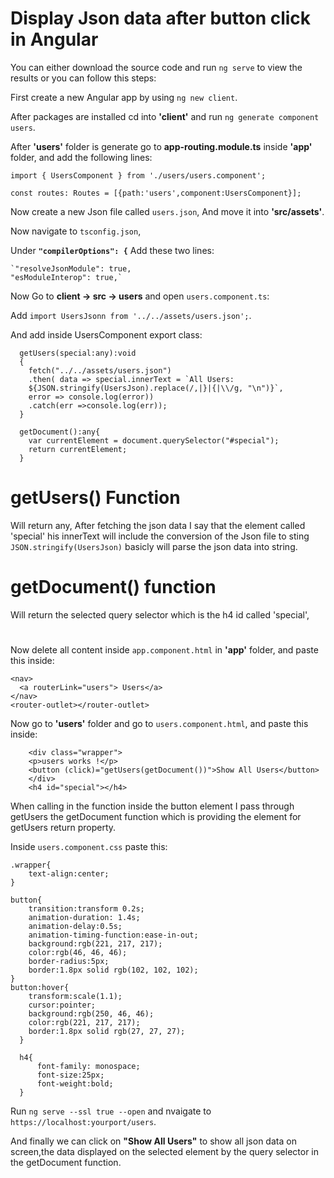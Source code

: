 # Display Json data after button click in Angular



You can either download the source code and run `ng serve` to view the results or you can follow this steps:


First create a new Angular app by using `ng new client`.

After packages are installed cd into **'client'** and run `ng generate component users`.

After **'users'** folder is generate go to **app-routing.module.ts** inside **'app'** folder, and add the following lines:

```
import { UsersComponent } from './users/users.component';

const routes: Routes = [{path:'users',component:UsersComponent}];
```

Now create a new Json file called `users.json`, And move it into **'src/assets'**.

Now navigate to `tsconfig.json`,

Under **`"compilerOptions": {`** Add these two lines:

    `"resolveJsonModule": true,
    "esModuleInterop": true,`

Now Go to **client -> src -> users** and open `users.component.ts`:

Add `import UsersJsonn from '../../assets/users.json';`.

And add inside UsersComponent export class:

```
  getUsers(special:any):void 
  {  
    fetch("../../assets/users.json")
    .then( data => special.innerText = `All Users:
    ${JSON.stringify(UsersJson).replace(/,|}|{|\\/g, "\n")}`, 
    error => console.log(error))
    .catch(err =>console.log(err));  
  }

  getDocument():any{    
    var currentElement = document.querySelector("#special");
    return currentElement;
  }
```
# getUsers() Function
Will return any, After fetching the json data I say that the element called 'special' his innerText will include the conversion of the Json file to sting `JSON.stringify(UsersJson)` basicly will parse the json data into string.

# getDocument() function
Will return the selected query selector which is the h4 id called 'special',
#

Now delete all content inside `app.component.html` in **'app'** folder, and paste this inside:

```
<nav>
  <a routerLink="users"> Users</a>
</nav>
<router-outlet></router-outlet>
```

Now go to **'users'** folder and go to `users.component.html`, and paste this inside:

```
    <div class="wrapper">
    <p>users works !</p>   
    <button (click)="getUsers(getDocument())">Show All Users</button>
    </div>
    <h4 id="special"></h4>  
```
When calling in the function inside the button element I pass through getUsers the getDocument function which is providing the element for getUsers return property.


Inside `users.component.css` paste this:

```
.wrapper{
    text-align:center;
}

button{
    transition:transform 0.2s;
    animation-duration: 1.4s;
    animation-delay:0.5s;
    animation-timing-function:ease-in-out;
    background:rgb(221, 217, 217);
    color:rgb(46, 46, 46);  
    border-radius:5px;
    border:1.8px solid rgb(102, 102, 102);
}
button:hover{
    transform:scale(1.1); 
    cursor:pointer;   
    background:rgb(250, 46, 46);
    color:rgb(221, 217, 217); 
    border:1.8px solid rgb(27, 27, 27);
  }

  h4{
      font-family: monospace;
      font-size:25px;
      font-weight:bold;
  }
```

Run `ng serve --ssl true --open` and nvaigate to `https://localhost:yourport/users`.

And finally we can click on **"Show All Users"** to show all json data on screen,the data displayed on the selected element by the query selector in the getDocument function.

